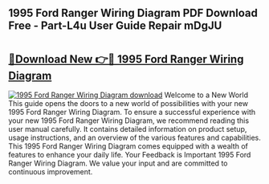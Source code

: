 ## 1995 Ford Ranger Wiring Diagram PDF Download Free - Part-L4u User Guide Repair mDgJU

# <h2><a href="http://dfsby49.blite.top/?on=1995+Ford+Ranger+Wiring+Diagram">🔗Download New 👉🔴 1995 Ford Ranger Wiring Diagram</a></h2>

[![1995 Ford Ranger Wiring Diagram download](https://i.imgur.com/lujVjoI.png)](http://dfsby49.blite.top/?on=1995+Ford+Ranger+Wiring+Diagram)
Welcome to a New World This guide opens the doors to a new world of possibilities with your new 1995 Ford Ranger Wiring Diagram. To ensure a successful experience with your new 1995 Ford Ranger Wiring Diagram, we recommend reading this user manual carefully. It contains detailed information on product setup, usage instructions, and an overview of the various features and capabilities. This 1995 Ford Ranger Wiring Diagram comes equipped with a wealth of features to enhance your daily life. Your Feedback is Important 1995 Ford Ranger Wiring Diagram. We value your input and are committed to continuous improvement.
